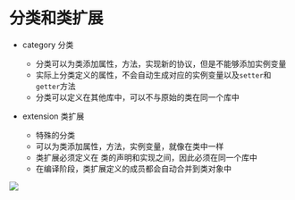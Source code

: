 # 分类和类扩展

- category 分类
  
    - 分类可以为类添加属性，方法，实现新的协议，但是不能够添加实例变量
    - 实际上分类定义的属性，不会自动生成对应的实例变量以及`setter`和`getter`方法
    - 分类可以定义在其他库中，可以不与原始的类在同一个库中

- extension 类扩展

    - 特殊的分类
    - 可以为类添加属性，方法，实例变量，就像在类中一样
    - 类扩展必须定义在 类的声明和实现之间，因此必须在同一个库中
    - 在编译阶段，类扩展定义的成员都会自动合并到类对象中

![](https://gitee.com/existorlive/exist-or-live-pic/raw/master/%E6%88%AA%E5%B1%8F2021-06-19%20%E4%B8%8B%E5%8D%885.40.20.png)





